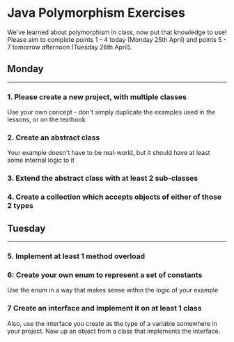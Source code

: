 # Java Polymorphism Exercises
We've learned about polymorphism in class, now put that knowledge to use! Please aim to complete points 1 - 4 today (Monday 25th April) and points 5 - 7 tomorrow afternoon (Tuesday 26th April).

## Monday
***
### 1. Please create a new project, with multiple classes
Use your own concept - don't simply duplicate the examples used in the lessons, or on the textbook

### 2. Create an abstract class
Your example doesn't have to be real-world, but it should have at least some internal logic to it

### 3. Extend the abstract class with at least 2 sub-classes

### 4. Create a collection which accepts objects of either of those 2 types

## Tuesday
***
### 5. Implement at least 1 method overload

### 6: Create your own enum to represent a set of constants
Use the enum in a way that makes sense within the logic of your example

### 7 Create an interface and implement it on at least 1 class
Also, use the interface you create as the type of a variable somewhere in your project. New up an object from a class that implements the interface.
